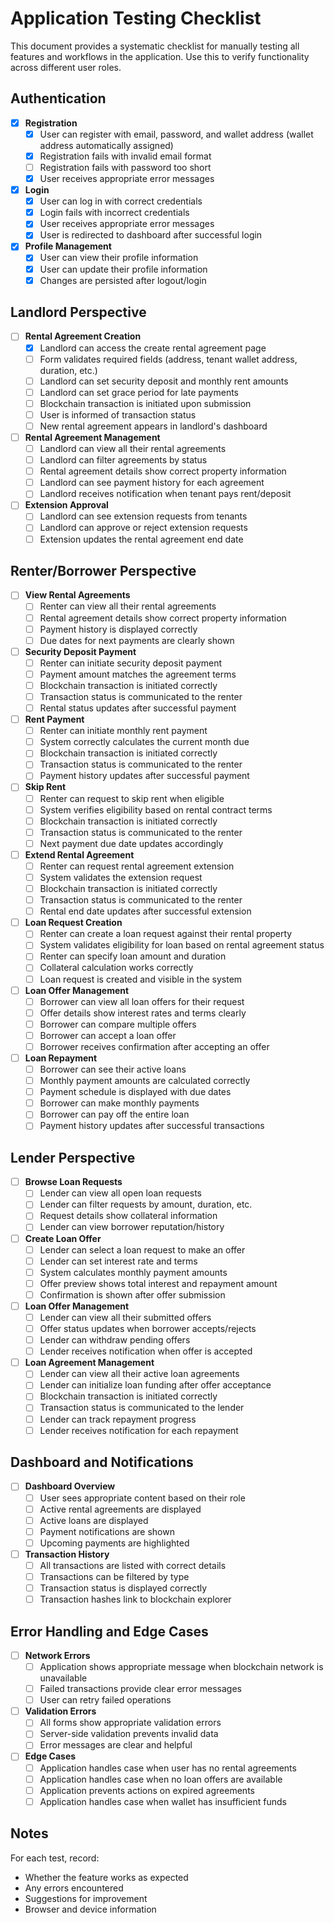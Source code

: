 # Application Testing Checklist

This document provides a systematic checklist for manually testing all features and workflows in the application. Use this to verify functionality across different user roles.

## Authentication

- [x] **Registration**
  - [x] User can register with email, password, and wallet address (wallet address automatically assigned)
  - [x] Registration fails with invalid email format
  - [ ] Registration fails with password too short
  - [x] User receives appropriate error messages

- [x] **Login**
  - [x] User can log in with correct credentials
  - [x] Login fails with incorrect credentials
  - [x] User receives appropriate error messages
  - [x] User is redirected to dashboard after successful login

- [x] **Profile Management**
  - [x] User can view their profile information
  - [x] User can update their profile information
  - [x] Changes are persisted after logout/login

## Landlord Perspective

- [ ] **Rental Agreement Creation**
  - [x] Landlord can access the create rental agreement page
  - [ ] Form validates required fields (address, tenant wallet address, duration, etc.)
  - [ ] Landlord can set security deposit and monthly rent amounts
  - [ ] Landlord can set grace period for late payments
  - [ ] Blockchain transaction is initiated upon submission
  - [ ] User is informed of transaction status
  - [ ] New rental agreement appears in landlord's dashboard

- [ ] **Rental Agreement Management**
  - [ ] Landlord can view all their rental agreements
  - [ ] Landlord can filter agreements by status
  - [ ] Rental agreement details show correct property information
  - [ ] Landlord can see payment history for each agreement
  - [ ] Landlord receives notification when tenant pays rent/deposit

- [ ] **Extension Approval**
  - [ ] Landlord can see extension requests from tenants
  - [ ] Landlord can approve or reject extension requests
  - [ ] Extension updates the rental agreement end date

## Renter/Borrower Perspective

- [ ] **View Rental Agreements**
  - [ ] Renter can view all their rental agreements
  - [ ] Rental agreement details show correct property information
  - [ ] Payment history is displayed correctly
  - [ ] Due dates for next payments are clearly shown

- [ ] **Security Deposit Payment**
  - [ ] Renter can initiate security deposit payment
  - [ ] Payment amount matches the agreement terms
  - [ ] Blockchain transaction is initiated correctly
  - [ ] Transaction status is communicated to the renter
  - [ ] Rental status updates after successful payment

- [ ] **Rent Payment**
  - [ ] Renter can initiate monthly rent payment
  - [ ] System correctly calculates the current month due
  - [ ] Blockchain transaction is initiated correctly
  - [ ] Transaction status is communicated to the renter
  - [ ] Payment history updates after successful payment

- [ ] **Skip Rent**
  - [ ] Renter can request to skip rent when eligible
  - [ ] System verifies eligibility based on rental contract terms
  - [ ] Blockchain transaction is initiated correctly
  - [ ] Transaction status is communicated to the renter
  - [ ] Next payment due date updates accordingly

- [ ] **Extend Rental Agreement**
  - [ ] Renter can request rental agreement extension
  - [ ] System validates the extension request
  - [ ] Blockchain transaction is initiated correctly
  - [ ] Transaction status is communicated to the renter
  - [ ] Rental end date updates after successful extension

- [ ] **Loan Request Creation**
  - [ ] Renter can create a loan request against their rental property
  - [ ] System validates eligibility for loan based on rental agreement status
  - [ ] Renter can specify loan amount and duration
  - [ ] Collateral calculation works correctly
  - [ ] Loan request is created and visible in the system

- [ ] **Loan Offer Management**
  - [ ] Borrower can view all loan offers for their request
  - [ ] Offer details show interest rates and terms clearly
  - [ ] Borrower can compare multiple offers
  - [ ] Borrower can accept a loan offer
  - [ ] Borrower receives confirmation after accepting an offer

- [ ] **Loan Repayment**
  - [ ] Borrower can see their active loans
  - [ ] Monthly payment amounts are calculated correctly
  - [ ] Payment schedule is displayed with due dates
  - [ ] Borrower can make monthly payments
  - [ ] Borrower can pay off the entire loan
  - [ ] Payment history updates after successful transactions

## Lender Perspective

- [ ] **Browse Loan Requests**
  - [ ] Lender can view all open loan requests
  - [ ] Lender can filter requests by amount, duration, etc.
  - [ ] Request details show collateral information
  - [ ] Lender can view borrower reputation/history

- [ ] **Create Loan Offer**
  - [ ] Lender can select a loan request to make an offer
  - [ ] Lender can set interest rate and terms
  - [ ] System calculates monthly payment amounts
  - [ ] Offer preview shows total interest and repayment amount
  - [ ] Confirmation is shown after offer submission

- [ ] **Loan Offer Management**
  - [ ] Lender can view all their submitted offers
  - [ ] Offer status updates when borrower accepts/rejects
  - [ ] Lender can withdraw pending offers
  - [ ] Lender receives notification when offer is accepted

- [ ] **Loan Agreement Management**
  - [ ] Lender can view all their active loan agreements
  - [ ] Lender can initialize loan funding after offer acceptance
  - [ ] Blockchain transaction is initiated correctly
  - [ ] Transaction status is communicated to the lender
  - [ ] Lender can track repayment progress
  - [ ] Lender receives notification for each repayment

## Dashboard and Notifications

- [ ] **Dashboard Overview**
  - [ ] User sees appropriate content based on their role
  - [ ] Active rental agreements are displayed
  - [ ] Active loans are displayed
  - [ ] Payment notifications are shown
  - [ ] Upcoming payments are highlighted

- [ ] **Transaction History**
  - [ ] All transactions are listed with correct details
  - [ ] Transactions can be filtered by type
  - [ ] Transaction status is displayed correctly
  - [ ] Transaction hashes link to blockchain explorer

## Error Handling and Edge Cases

- [ ] **Network Errors**
  - [ ] Application shows appropriate message when blockchain network is unavailable
  - [ ] Failed transactions provide clear error messages
  - [ ] User can retry failed operations

- [ ] **Validation Errors**
  - [ ] All forms show appropriate validation errors
  - [ ] Server-side validation prevents invalid data
  - [ ] Error messages are clear and helpful

- [ ] **Edge Cases**
  - [ ] Application handles case when user has no rental agreements
  - [ ] Application handles case when no loan offers are available
  - [ ] Application prevents actions on expired agreements
  - [ ] Application handles case when wallet has insufficient funds

## Notes

For each test, record:
- Whether the feature works as expected
- Any errors encountered
- Suggestions for improvement
- Browser and device information 